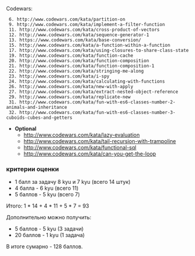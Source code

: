 Codewars:

     6. http://www.codewars.com/kata/partition-on
     9. http://www.codewars.com/kata/implement-a-filter-function
     11. http://www.codewars.com/kata/cross-product-of-vectors
     12. http://www.codewars.com/kata/sequence-generator-1
     13. https://www.codewars.com/kata/base-conversion/
     15. http://www.codewars.com/kata/a-function-within-a-function
     17. http://www.codewars.com/kata/using-closures-to-share-class-state
     19. http://www.codewars.com/kata/function-cache
     20. http://www.codewars.com/kata/function-composition
     21. http://www.codewars.com/kata/function-composition-1
     22. http://www.codewars.com/kata/stringing-me-along
     23. http://www.codewars.com/kata/i-spy
     24. http://www.codewars.com/kata/calculating-with-functions
     26. http://www.codewars.com/kata/new-with-apply
     27. http://www.codewars.com/kata/extract-nested-object-reference
     29. http://www.codewars.com/kata/replicate-new
     31. http://www.codewars.com/kata/fun-with-es6-classes-number-2-animals-and-inheritance
     32. http://www.codewars.com/kata/fun-with-es6-classes-number-3-cuboids-cubes-and-getters
     
  - __Optional__
     - http://www.codewars.com/kata/lazy-evaluation
     - http://www.codewars.com/kata/tail-recursion-with-trampoline
     - http://www.codewars.com/kata/functional-sql
     - http://www.codewars.com/kata/can-you-get-the-loop
  
  ### критерии оценки
*  1 балл за задачу 8 kyu и 7 kyu (всего 14 штук)
*  4 балла - 6 kyu (всего 11)
*  5 баллов - 5 kyu (всего 7)

Итого: 1 * 14 + 4 * 11 + 5 * 7  = 93

Дополнительно можно получить:
*  5 баллов - 5 kyu (3 задачи)
*  20 баллов - 1 kyu (1 задача)

В итоге сумарно - 128 баллов. 
